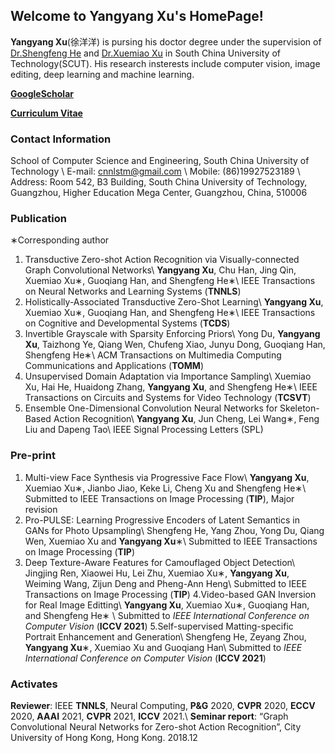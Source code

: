 ## Welcome to **Yangyang Xu**'s HomePage!

**Yangyang Xu**(徐洋洋) is pursing his doctor degree under the supervision of [Dr.Shengfeng He](https://shengfenghe.com/) and [Dr.Xuemiao Xu](https://scut-mm.github.io/people.html) in South China University of Technology(SCUT). His research insterests include computer vision, image editing, deep learning and machine learning.


[**GoogleScholar**](https://scholar.google.com/citations?user=SmlxBFAAAAAJ&hl=zh-CN)

[**Curriculum Vitae**](https://raw.githubusercontent.com/Qingyang-Xu/Qingyang-Xu.github.io/main/YangyangXu_cv.pdf)

### Contact Information
School of Computer Science and Engineering, South China University of Technology \\
E-mail: cnnlstm@gmail.com \\
Mobile: (86)19927523189 \\
Address: Room 542, B3 Building, South China University of Technology, Guangzhou, Higher Education Mega Center, Guangzhou, China, 510006


### Publication

∗Corresponding author
1. Transductive Zero-shot Action Recognition via Visually-connected Graph Convolutional Networks\\
**Yangyang Xu**, Chu Han, Jing Qin, Xuemiao Xu∗, Guoqiang Han, and Shengfeng
He∗\\
IEEE Transactions on Neural Networks and Learning Systems (**TNNLS**)
2. Holistically-Associated Transductive Zero-Shot Learning\\
**Yangyang Xu**, Xuemiao Xu∗, Guoqiang Han, and Shengfeng He∗\\
IEEE Transactions on Cognitive and Developmental Systems (**TCDS**)
3. Invertible Grayscale with Sparsity Enforcing Priors\\
Yong Du, **Yangyang Xu**, Taizhong Ye, Qiang Wen, Chufeng Xiao, Junyu
Dong, Guoqiang Han, Shengfeng He∗\\
ACM Transactions on Multimedia Computing Communications and Applications (**TOMM**)
4. Unsupervised Domain Adaptation via Importance Sampling\\
Xuemiao Xu, Hai He, Huaidong Zhang, **Yangyang Xu**, and Shengfeng He∗\\
IEEE Transactions on Circuits and Systems for Video Technology (**TCSVT**)
5. Ensemble One-Dimensional Convolution Neural Networks for Skeleton-Based
Action Recognition\\
**Yangyang Xu**, Jun Cheng, Lei Wang∗, Feng Liu and Dapeng Tao\\
IEEE Signal Processing Letters (SPL)

### Pre-print
1. Multi-view Face Synthesis via Progressive Face Flow\\
**Yangyang Xu**, Xuemiao Xu∗, Jianbo Jiao, Keke Li, Cheng Xu and Shengfeng
He∗\\
Submitted to IEEE Transactions on Image Processing (**TIP**), Major revision
2. Pro-PULSE: Learning Progressive Encoders of Latent Semantics in GANs for
Photo Upsampling\\
Shengfeng He, Yang Zhou, Yong Du, Qiang Wen, Xuemiao Xu and **Yangyang
Xu**∗\\
Submitted to IEEE Transactions on Image Processing (**TIP**)
3. Deep Texture-Aware Features for Camouflaged Object Detection\\
Jingjing Ren, Xiaowei Hu, Lei Zhu, Xuemiao Xu∗, **Yangyang Xu**, Weiming
Wang, Zijun Deng and Pheng-Ann Heng\\
Submitted to IEEE Transactions on Image Processing (**TIP**)
4.Video-based GAN Inversion for Real Image Editting\\
**Yangyang Xu**, Xuemiao Xu∗, Guoqiang Han, and Shengfeng He∗ \\
Submitted to _IEEE International Conference on Computer Vision_
(**ICCV 2021**)
5.Self-supervised Matting-specific Portrait Enhancement and Generation\\
Shengfeng He, Zeyang Zhou, **Yangyang Xu**∗, Xuemiao Xu and Guoqiang Han\\
Submitted to _IEEE International Conference on Computer Vision_
(**ICCV 2021**)


### Activates
**Reviewer**: IEEE **TNNLS**, Neural Computing, **P&G** 2020, **CVPR** 2020, **ECCV** 2020, **AAAI** 2021, **CVPR** 2021, **ICCV** 2021.\\
**Seminar report**: “Graph Convolutional Neural Networks for Zero-shot Action Recognition”, City University of Hong Kong, Hong Kong. 2018.12

